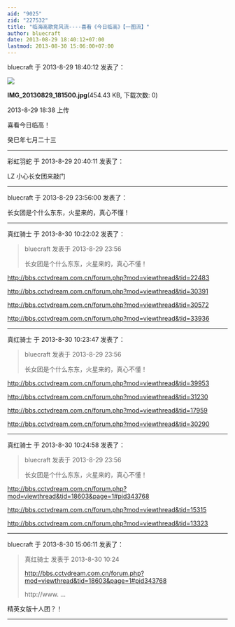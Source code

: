 ```yaml
---
aid: "9025"
zid: "227532"
title: "临海高歌竞风流----喜看《今日临高》【一图流】"
author: bluecraft
date: 2013-08-29 18:40:12+07:00
lastmod: 2013-08-30 15:06:00+07:00
---
```


bluecraft 于 2013-8-29 18:40:12 发表了：

![](/9025/183810g5puggu978cck5cc.jpg)

**IMG_20130829_181500.jpg**(454.43 KB, 下载次数: 0)

2013-8-29 18:38 上传

喜看今日临高！

癸巳年七月二十三

---

彩虹羽蛇 于 2013-8-29 20:40:11 发表了：

LZ 小心长女团来敲门

---

bluecraft 于 2013-8-29 23:56:00 发表了：

长女团是个什么东东，火星来的，真心不懂！

---

真红骑士 于 2013-8-30 10:22:02 发表了：

> bluecraft 发表于 2013-8-29 23:56
>
> 长女团是个什么东东，火星来的，真心不懂！

http://bbs.cctvdream.com.cn/forum.php?mod=viewthread&tid=22483

http://bbs.cctvdream.com.cn/forum.php?mod=viewthread&tid=30391

http://bbs.cctvdream.com.cn/forum.php?mod=viewthread&tid=30572

http://bbs.cctvdream.com.cn/forum.php?mod=viewthread&tid=33936

---

真红骑士 于 2013-8-30 10:23:47 发表了：

> bluecraft 发表于 2013-8-29 23:56
>
> 长女团是个什么东东，火星来的，真心不懂！

http://bbs.cctvdream.com.cn/forum.php?mod=viewthread&tid=39953

http://bbs.cctvdream.com.cn/forum.php?mod=viewthread&tid=31230

http://bbs.cctvdream.com.cn/forum.php?mod=viewthread&tid=17959

http://bbs.cctvdream.com.cn/forum.php?mod=viewthread&tid=30290

---

真红骑士 于 2013-8-30 10:24:58 发表了：

> bluecraft 发表于 2013-8-29 23:56
>
> 长女团是个什么东东，火星来的，真心不懂！

http://bbs.cctvdream.com.cn/forum.php?mod=viewthread&tid=18603&page=1#pid343768

http://bbs.cctvdream.com.cn/forum.php?mod=viewthread&tid=15315

http://bbs.cctvdream.com.cn/forum.php?mod=viewthread&tid=13323

---

bluecraft 于 2013-8-30 15:06:11 发表了：

> 真红骑士 发表于 2013-8-30 10:24
>
> http://bbs.cctvdream.com.cn/forum.php?mod=viewthread&tid=18603&page=1#pid343768
>
> http://www. ...

精英女版十人团？！

---
